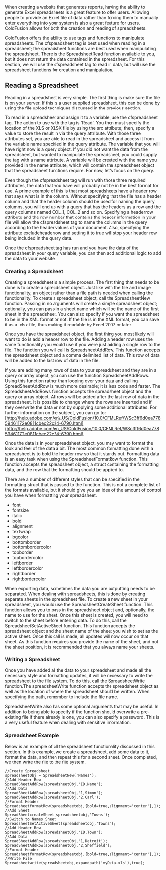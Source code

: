 When creating a website that generates reports, having the ability to
generate Excel spreadsheets is a great feature to offer users. Allowing
people to provide an Excel file of data rather than forcing them to
manually enter everything into your system is also a great feature for
users. ColdFusion allows for both the creation and reading of
spreadsheets.

ColdFusion offers the ability to use tags and functions to manipulate
spreadsheets. The cfspreadsheet tag is best used when reading in a
spreadsheet; the spreadsheet functions are best used when manipulating
the spreadsheet. There is the SpreadsheetRead function available to you,
but it does not return the data contained in the spreadsheet. For this
section, we will use the cfspreadsheet tag to read in data, but will use
the spreadsheet functions for creation and manipulation.

Reading a Spreadsheet
---------------------

Reading in a spreadsheet is very simple. The first thing is make sure
the file is on your server. If this is a user supplied spreadsheet, this
can be done by using the file upload techniques discussed in the
previous section.

To read in a spreadsheet and assign it to a variable, use the
cfspreadsheet tag. The action to use with the tag is 'Read'. You then
must specify the location of the XLS or XLSX file by using the src
attribute; then, specify a value to store the result in via the query
attribute. With those three attributes set, you are able to read in the
spreadsheet and access it from the variable name specified in the query
attribute. The variable that you will have right now is a query object.
If you did not want the data from the spreadsheet, but wanted to
manipulate the spreadsheet, you could supply the tag with a name
attribute. A variable will be created with the name you provided in the
name attribute, which will contain the spreadsheet object that the
spreadsheet functions require. For now, let's focus on the query.

Even though the cfspreadsheet tag will run with those three required
attributes, the data that you have will probably not be in the best
format for use. A prime example of this is that most spreadsheets have a
header row that says what is in the column. Without specifying that the
file has a header column and that the header column should be used for
naming the query columns, you will end up with a query that has the
headers as a row and the query columns named COL\_1, COL\_2 and so on.
Specifying a headerrow attribute and the row number that contains the
header information in your file will allow the cfspreadsheet tag to name
the columns in the query according to the header values of your
document. Also, specifying the attribute excludeheaderrow and setting it
to true will stop your header row being included in the query data.

Once the cfspreadsheet tag has run and you have the data of the
spreadsheet in your query variable, you can then add additional logic to
add the data to your website.

### Creating a Spreadsheet

Creating a spreadsheet is a simple process. The first thing that needs
to be done is to create a spreadsheet object. Just like with the file
and image functionality, an object rather than a file path is needed
when calling the functionality. To create a spreadsheet object, call the
SpreadsheetNew function. Passing in no arguments will create a simple
spreadsheet object; optionally, you can pass in a sheet name which will
be the name of the first sheet in the spreadsheet. You can also specify
if you want the spreadsheet to be in the XML format or not. If the file
is in the XML format, you can save it as a .xlsx file, thus making it
readable by Excel 2007 or later.

Once you have the spreadsheet object, the first thing you most likely
will want to do is add a header row to the file. Adding a header row
uses the same functionality you would use if you were just adding a
single row to the file. The function you will call is SpreadsheetAddRow.
This function accepts the spreadsheet object and a comma delimited list
of data. This row of data will be added to the last row of data in the
file.

If you are adding many rows of data to your spreadsheet and they are in
a query or array object, you can use the function SpreadsheetAddRows.
Using this function rather than looping over your data and calling
SpreadSheetAddRow is much more desirable; it is less code and faster.
The SpreadsheetAddRows function accepts the spreadsheet object and the
query or array object. All rows will be added after the last row of data
in the spreadsheet. It is possible to change where the rows are inserted
and if they overwrite the data or not by supplying some additional
attributes. For further information on the subject, you can go to:
[http://help.adobe.com/en\_US/ColdFusion/10.0/CFMLRef/WSc3ff6d0ea77859461172e0811cbec22c24-6790.html](http://help.adobe.com/en_US/ColdFusion/10.0/CFMLRef/WSc3ff6d0ea77859461172e0811cbec22c24-6790.html).

Once the data is in your spreadsheet object, you may want to format the
look and feel of the data a bit. The most common formatting done with a
spreadsheet is to bold the header row so that it stands out. Formatting
data is an easy task when using the SpreadsheetFormatRow function. This
function accepts the spreadsheet object, a struct containing the
formatting data, and the row that the formatting should be applied to.

There are a number of different styles that can be specified in the
formatting struct that is passed to the function. This is not a complete
list of the formats available, but it should give you an idea of the
amount of control you have when formatting your spreadsheet.

-   font
-   fontsize
-   italic
-   bold
-   alignment
-   textwrap
-   bgcolor
-   bottomborder
-   bottombordercolor
-   topborder
-   topbordercolor
-   leftborder
-   leftbordercolor
-   rightborder
-   rightbordercolor

When exporting data, sometimes the data you are outputting needs to be
separated. When dealing with spreadsheets, this is done by creating
separate sheets in the spreadsheet file. To create a new sheet in your
spreadsheet, you would use the SpreadsheetCreateSheet function. This
function allows you to pass in the spreadsheet object and, optionally,
the name to use for the sheet. Once this sheet is created, you will need
to switch to the sheet before entering data. To do this, call the
SpreadsheetSetActiveSheet function. This function accepts the
spreadsheet object and the sheet name of the sheet you wish to set as
the active sheet. Once this call is made, all updates will now occur on
that sheet. As this function requires you provide the name of the sheet,
and not the sheet position, it is recommended that you always name your
sheets.

### Writing a Spreadsheet

Once you have added all the data to your spreadsheet and made all the
necessary style and formatting updates, it will be necessary to write
the spreadsheet to the file system. To do this, call the
SpreadsheetWrite function.The spreadsheetWrite function accepts the
spreadsheet object as well as the location of where the spreadsheet
should be written. When specifying the path, remember to include the
file name.

SpreadsheetWrite also has some optional arguments that may be useful. In
addition to being able to specify if the function should overwrite a
pre-existing file if there already is one, you can also specify a
password. This is a very useful feature when dealing with sensitive
information.

### Spreadsheet Example

Below is an example of all the spreadsheet functionality discussed in
this section. In this example, we create a spreadsheet, add some data to
it, format the data, and then repeat this for a second sheet. Once
completed, we then write the file to the file system.

    //Create Spreadsheet
    spreadsheetObj = SpreadsheetNew('Names');
    //Add Header Row
    SpreadSheetAddRow(spreadsheetObj,'ID,Name');
    //Add Data
    SpreadSheetAddRow(spreadsheetObj,'1,Simon');
    SpreadSheetAddRow(spreadsheetObj,'2,Carl');
    //Format Header
    SpreadsheetformatRow(spreadsheetobj,{bold=true,alignment='center'},1);
    //Add Sheet
    SpreadSheetcreateSheet(spreadsheetobj,'Towns');
    //Switch to Names Sheet
    SpreadsheetSetActiveSheet(spreadsheetobj,'Towns');
    //Add Header Row
    SpreadSheetAddRow(spreadsheetObj,'ID,Town');
    //Add Data
    SpreadSheetAddRow(spreadsheetObj,'1,Detroit');
    SpreadSheetAddRow(spreadsheetObj,'2,Sheffield');
    //Format Header
    SpreadsheetformatRow(spreadsheetobj,{bold=true,alignment='center'},1);
    //Write File
    Spreadsheetwrite(spreadsheetobj,expandpath('myData.xls'),true);

